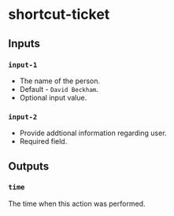 # shortcut-ticket

## Inputs

### `input-1`

-  The name of the person.
-  Default - `David Beckham`.
-  Optional input value.

### `input-2`

- Provide addtional information regarding user.
- Required field.

## Outputs

### `time`

The time when this action was performed.
